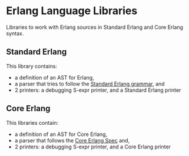 # Erlang Language Libraries 

Libraries to work with Erlang sources in Standard Erlang and Core Erlang
syntax.

## Standard Erlang

This library contains:

* a definition of an AST for Erlang,
* a parser that tries to follow the [Standard Erlang
  grammar](https://github.com/erlang/otp/blob/master/lib/stdlib/src/erl_parse.yrl),
  and
* 2 printers: a debugging S-expr printer, and a Standard Erlang printer

## Core Erlang

This libraries contain:

* a definition of an AST for Core Erlang,
* a parser that follows the [Core Erlang
  Spec](https://www.it.uu.se/research/group/hipe/cerl/doc/core_erlang-1.0.3.pdf)
  and,
* 2 printers: a debugging S-expr printer, and a Core Erlang printer
